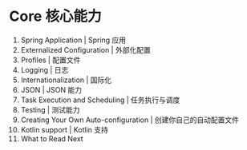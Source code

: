# Core 核心能力

1. Spring Application | Spring 应用
2. Externalized Configuration | 外部化配置
3. Profiles | 配置文件
4. Logging | 日志
5. Internationalization | 国际化
6. JSON | JSON 能力
7. Task Execution and Scheduling | 任务执行与调度
8. Testing | 测试能力
9. Creating Your Own Auto-configuration | 创建你自己的自动配置文件
10. Kotlin support | Kotlin 支持
11. What to Read Next